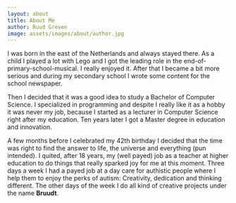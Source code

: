 ```yaml
---
layout: about
title: About Me
author: Ruud Greven
image: assets/images/about/author.jpg
---
```


<p class="text-dark">I was born in the east of the Netherlands and always stayed there. As a child I played a lot with Lego and I got the leading role in the end-of-primary-school-musical. I really enjoyed it. After that I became a bit more serious and during my secondary school I wrote some content for the school newspaper.</p>

<p class="text-dark">Then I decided that it was a good idea to study a Bachelor of Computer Science. I specialized in programming and despite I really like it as a hobby it was never my job, because I started as a lecturer in Computer Science right after my education. Ten years later I got a Master degree in education and innovation.</p>

<p class="text-dark">A few months before I celebrated my 42th birthday I decided that the time was right to find the answer to life, the universe and everything (pun intended). I quited, after 18 years, my (well payed) job as a teacher at higher education to do things that really sparked joy for me at this moment. Three days a week I had a payed job at a day care for authistic people where I help them to enjoy the perks of autism: Creativity, dedication and thinking different. The other days of the week I do all kind of creative projects under the name <strong>Bruudt</strong>.</p>